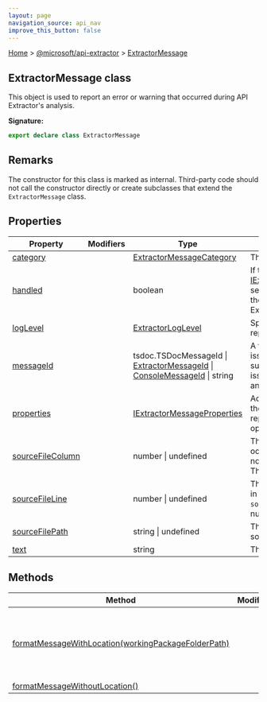 ```yaml
---
layout: page
navigation_source: api_nav
improve_this_button: false
---
```



[Home](./index.md) &gt; [@microsoft/api-extractor](./api-extractor.md) &gt; [ExtractorMessage](./api-extractor.extractormessage.md)

## ExtractorMessage class

This object is used to report an error or warning that occurred during API Extractor's analysis.

<b>Signature:</b>

```typescript
export declare class ExtractorMessage
```

## Remarks

The constructor for this class is marked as internal. Third-party code should not call the constructor directly or create subclasses that extend the `ExtractorMessage` class.

## Properties

|  Property | Modifiers | Type | Description |
|  --- | --- | --- | --- |
|  [category](./api-extractor.extractormessage.category.md) |  | [ExtractorMessageCategory](./api-extractor.extractormessagecategory.md) | The category of issue. |
|  [handled](./api-extractor.extractormessage.handled.md) |  | boolean | If the [IExtractorInvokeOptions.messageCallback](./api-extractor.iextractorinvokeoptions.messagecallback.md) sets this property to true, it will prevent the message from being displayed by API Extractor. |
|  [logLevel](./api-extractor.extractormessage.loglevel.md) |  | [ExtractorLogLevel](./api-extractor.extractorloglevel.md) | Specifies how the message should be reported. |
|  [messageId](./api-extractor.extractormessage.messageid.md) |  | tsdoc.TSDocMessageId \| [ExtractorMessageId](./api-extractor.extractormessageid.md) \| [ConsoleMessageId](./api-extractor.consolemessageid.md) \| string | A text string that uniquely identifies the issue type. This identifier can be used to suppress or configure the reporting of issues, and also to search for help about an issue. |
|  [properties](./api-extractor.extractormessage.properties.md) |  | [IExtractorMessageProperties](./api-extractor.iextractormessageproperties.md) | Additional contextual information about the message that may be useful when reporting errors. All properties are optional. |
|  [sourceFileColumn](./api-extractor.extractormessage.sourcefilecolumn.md) |  | number \| undefined | The column number where the issue occurred in the input source file. This is not used if <code>sourceFilePath</code> is undefined. The first column number is 1. |
|  [sourceFileLine](./api-extractor.extractormessage.sourcefileline.md) |  | number \| undefined | The line number where the issue occurred in the input source file. This is not used if <code>sourceFilePath</code> is undefined. The first line number is 1. |
|  [sourceFilePath](./api-extractor.extractormessage.sourcefilepath.md) |  | string \| undefined | The absolute path to the affected input source file, if there is one. |
|  [text](./api-extractor.extractormessage.text.md) |  | string | The text description of this issue. |

## Methods

|  Method | Modifiers | Description |
|  --- | --- | --- |
|  [formatMessageWithLocation(workingPackageFolderPath)](./api-extractor.extractormessage.formatmessagewithlocation.md) |  | Returns the message formatted with its identifier and file position. |
|  [formatMessageWithoutLocation()](./api-extractor.extractormessage.formatmessagewithoutlocation.md) |  |  |
